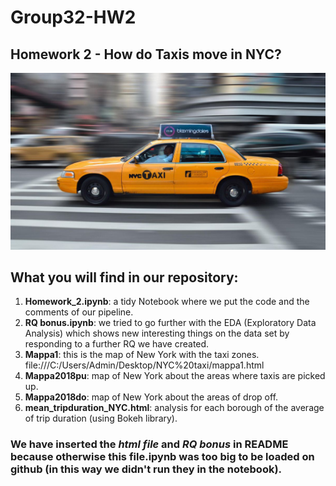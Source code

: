 # Group32-HW2
## Homework 2 - How do Taxis move in NYC?
![alt text](https://github.com/DavideToma/Group32-HW2/blob/master/photo.jpg)
## What you will find in our repository:
1) **Homework_2.ipynb**: a tidy Notebook where we put the code and the comments of our pipeline.
2) **RQ bonus.ipynb**: we tried to go further with the EDA (Exploratory Data Analysis) which shows new interesting things on the data set by responding to a further RQ we have created.
3) **Mappa1**: this is the map of New York with the taxi zones.
  file:///C:/Users/Admin/Desktop/NYC%20taxi/mappa1.html
4) **Mappa2018pu**: map of New York about the areas where taxis are picked up.
5) **Mappa2018do**: map of New York about the areas of drop off.
6) **mean_tripduration_NYC.html**: analysis for each borough of the average of trip duration (using Bokeh library).
### We have inserted the *html file* and *RQ bonus* in README because otherwise this file.ipynb was too big to be loaded on github (in this way we didn't run they in the notebook).
